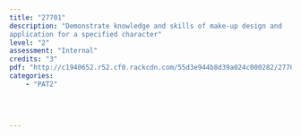 ```yaml
---
title: "27701"
description: "Demonstrate knowledge and skills of make-up design and 
application for a specified character"
level: "2"
assessment: "Internal"
credits: "3"
pdf: "http://c1940652.r52.cf0.rackcdn.com/55d3e944b8d39a024c000282/27701.pdf"
categories:
    - "PAT2"
    
    
    
    
---
```

